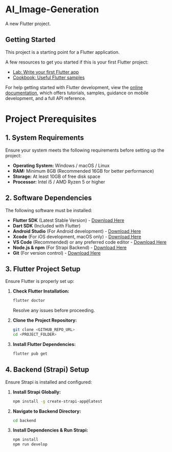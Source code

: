 # AI_Image-Generation 

A new Flutter project.

## Getting Started

This project is a starting point for a Flutter application.

A few resources to get you started if this is your first Flutter project:

- [Lab: Write your first Flutter app](https://docs.flutter.dev/get-started/codelab)
- [Cookbook: Useful Flutter samples](https://docs.flutter.dev/cookbook)

For help getting started with Flutter development, view the
[online documentation](https://docs.flutter.dev/), which offers tutorials,
samples, guidance on mobile development, and a full API reference.

# Project Prerequisites

## 1. System Requirements
Ensure your system meets the following requirements before setting up the project:

- **Operating System:** Windows / macOS / Linux
- **RAM:** Minimum 8GB (Recommended 16GB for better performance)
- **Storage:** At least 10GB of free disk space
- **Processor:** Intel i5 / AMD Ryzen 5 or higher

## 2. Software Dependencies
The following software must be installed:

- **Flutter SDK** (Latest Stable Version) - [Download Here](https://flutter.dev/docs/get-started/install)
- **Dart SDK** (Included with Flutter)
- **Android Studio** (For Android development) - [Download Here](https://developer.android.com/studio)
- **Xcode** (For iOS development, macOS only) - [Download Here](https://developer.apple.com/xcode/)
- **VS Code** (Recommended) or any preferred code editor - [Download Here](https://code.visualstudio.com/)
- **Node.js & npm** (For Strapi Backend) - [Download Here](https://nodejs.org/)
- **Git** (For version control) - [Download Here](https://git-scm.com/downloads)

## 3. Flutter Project Setup
Ensure Flutter is properly set up:

1. **Check Flutter Installation:**
   ```sh
   flutter doctor
   ```
   Resolve any issues before proceeding.

2. **Clone the Project Repository:**
   ```sh
   git clone <GITHUB_REPO_URL>
   cd <PROJECT_FOLDER>
   ```

3. **Install Flutter Dependencies:**
   ```sh
   flutter pub get
   ```

## 4. Backend (Strapi) Setup
Ensure Strapi is installed and configured:

1. **Install Strapi Globally:**
   ```sh
   npm install -g create-strapi-app@latest
   ```

2. **Navigate to Backend Directory:**
   ```sh
   cd backend
   ```

3. **Install Dependencies & Run Strapi:**
   ```sh
   npm install
   npm run develop
